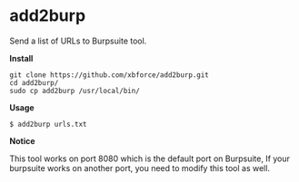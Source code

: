 # add2burp
Send a list of URLs to Burpsuite tool.

**Install**
```
git clone https://github.com/xbforce/add2burp.git
cd add2burp/
sudo cp add2burp /usr/local/bin/
```

**Usage**
```
$ add2burp urls.txt
```

**Notice**

This tool works on port 8080 which is the default port on Burpsuite, If your burpsuite works on another port, you need to modify this tool as well.
